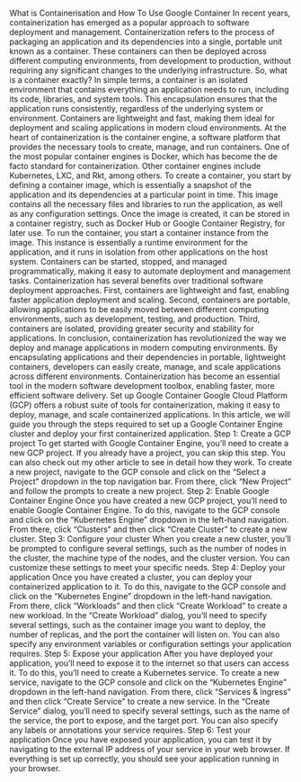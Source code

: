 What is Containerisation and How To Use Google Container
In recent years, containerization has emerged as a popular approach to software deployment and management. Containerization refers to the process of packaging an application and its dependencies into a single, portable unit known as a container. These containers can then be deployed across different computing environments, from development to production, without requiring any significant changes to the underlying infrastructure.
So, what is a container exactly? In simple terms, a container is an isolated environment that contains everything an application needs to run, including its code, libraries, and system tools. This encapsulation ensures that the application runs consistently, regardless of the underlying system or environment. Containers are lightweight and fast, making them ideal for deployment and scaling applications in modern cloud environments.
At the heart of containerization is the container engine, a software platform that provides the necessary tools to create, manage, and run containers. One of the most popular container engines is Docker, which has become the de facto standard for containerization. Other container engines include Kubernetes, LXC, and Rkt, among others.
To create a container, you start by defining a container image, which is essentially a snapshot of the application and its dependencies at a particular point in time. This image contains all the necessary files and libraries to run the application, as well as any configuration settings. Once the image is created, it can be stored in a container registry, such as Docker Hub or Google Container Registry, for later use.
To run the container, you start a container instance from the image. This instance is essentially a runtime environment for the application, and it runs in isolation from other applications on the host system. Containers can be started, stopped, and managed programmatically, making it easy to automate deployment and management tasks.
Containerization has several benefits over traditional software deployment approaches. First, containers are lightweight and fast, enabling faster application deployment and scaling. Second, containers are portable, allowing applications to be easily moved between different computing environments, such as development, testing, and production. Third, containers are isolated, providing greater security and stability for applications.
In conclusion, containerization has revolutionized the way we deploy and manage applications in modern computing environments. By encapsulating applications and their dependencies in portable, lightweight containers, developers can easily create, manage, and scale applications across different environments. Containerization has become an essential tool in the modern software development toolbox, enabling faster, more efficient software delivery.
Set up Google Container
Google Cloud Platform (GCP) offers a robust suite of tools for containerization, making it easy to deploy, manage, and scale containerized applications. In this article, we will guide you through the steps required to set up a Google Container Engine cluster and deploy your first containerized application.
Step 1: Create a GCP project
To get started with Google Container Engine, you’ll need to create a new GCP project. If you already have a project, you can skip this step. You can also check out my other article to see in detail how they work.
To create a new project, navigate to the GCP console and click on the “Select a Project” dropdown in the top navigation bar. From there, click “New Project” and follow the prompts to create a new project.
Step 2: Enable Google Container Engine
Once you have created a new GCP project, you’ll need to enable Google Container Engine. To do this, navigate to the GCP console and click on the “Kubernetes Engine” dropdown in the left-hand navigation. From there, click “Clusters” and then click “Create Cluster” to create a new cluster.
Step 3: Configure your cluster
When you create a new cluster, you’ll be prompted to configure several settings, such as the number of nodes in the cluster, the machine type of the nodes, and the cluster version. You can customize these settings to meet your specific needs.
Step 4: Deploy your application
Once you have created a cluster, you can deploy your containerized application to it. To do this, navigate to the GCP console and click on the “Kubernetes Engine” dropdown in the left-hand navigation. From there, click “Workloads” and then click “Create Workload” to create a new workload.
In the “Create Workload” dialog, you’ll need to specify several settings, such as the container image you want to deploy, the number of replicas, and the port the container will listen on. You can also specify any environment variables or configuration settings your application requires.
Step 5: Expose your application
After you have deployed your application, you’ll need to expose it to the internet so that users can access it. To do this, you’ll need to create a Kubernetes service.
To create a new service, navigate to the GCP console and click on the “Kubernetes Engine” dropdown in the left-hand navigation. From there, click “Services & Ingress” and then click “Create Service” to create a new service.
In the “Create Service” dialog, you’ll need to specify several settings, such as the name of the service, the port to expose, and the target port. You can also specify any labels or annotations your service requires.
Step 6: Test your application
Once you have exposed your application, you can test it by navigating to the external IP address of your service in your web browser. If everything is set up correctly, you should see your application running in your browser.
